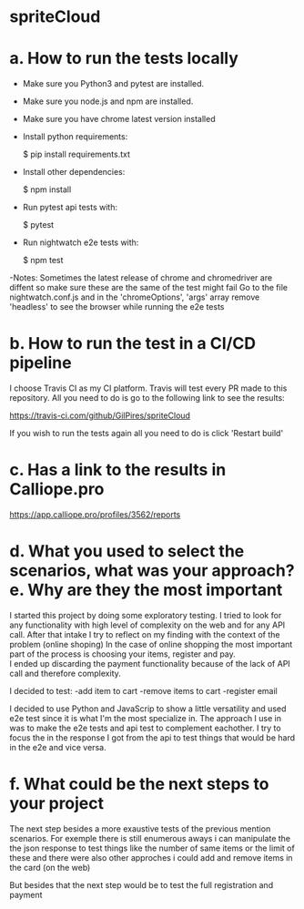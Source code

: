 # spriteCloud
# a. How to run the tests locally
- Make sure you  Python3 and pytest are installed.
- Make sure you  node.js and npm are installed.
- Make sure you have chrome latest version installed
- Install python requirements:

    $ pip install requirements.txt 

- Install other dependencies:

    $ npm install

- Run pytest api tests with:

    $ pytest

- Run nightwatch e2e tests with:
   
    $ npm test

-Notes:
    Sometimes the latest release of chrome and chromedriver are diffent so make sure these are the same of the test might fail
    Go to the file nightwatch.conf.js and in the 'chromeOptions', 'args' array remove 'headless' to see the browser while running the e2e tests

# b. How to run the test in a CI/CD pipeline

I choose Travis CI as my CI platform.
Travis will test every PR made to this repository.
All you need to do is go to the following link to see the results:

https://travis-ci.com/github/GilPires/spriteCloud

If you wish to run the tests again all you need to do is click 'Restart build'

# c. Has a link to the results in Calliope.pro

https://app.calliope.pro/profiles/3562/reports

# d. What you used to select the scenarios, what was your approach? e. Why are they the most important

I started this project by doing some exploratory testing. I tried to look for any functionality with high level of complexity on the web and for any API call.
After that intake I try to reflect on my finding with the context of the problem (online shoping)
In the case of online shopping the most important part of the process is choosing your items, register and  pay.  
I ended up discarding the payment functionality because of the lack of API call and therefore complexity.

I decided to test:
-add item to cart
-remove items to cart
-register email

I decided to use Python and JavaScrip to show a little versatility and used e2e test since it is what I'm the most specialize in.
The approach I use in was to make the e2e tests and api test to complement eachother.
I try to focus the in the response I got from the api to test things that would be hard in the e2e and vice versa.

# f. What could be the next steps to your project

The next step besides a more exaustive tests of the previous mention scenarios. 
For exemple there is still enumerous aways i can manipulate the the json response to test things like the number of same items or the limit of these and there were also other approches i could add and remove items in the card (on the web)

But besides that the next step would be to test  the full registration and payment 
